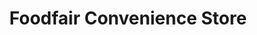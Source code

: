 ---
title: "Foodfair Convenience Store"
url: /great-yarmouth/foodfair-convenience-store/
shop: convenience
---